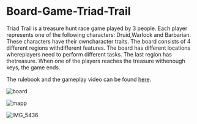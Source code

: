 # Board-Game-Triad-Trail


Triad Trail is a treasure hunt race game played by 3 people. Each player represents one of the following characters: Druid,Warlock and Barbarian. These characters have their owncharacter traits. The board consists of 4 different regions withdifferent features. The board has different locations whereplayers need to perform different tasks. The last region has thetreasure. When one of the players reaches the treasure withenough keys, the game ends.

The rulebook and the gameplay video can be found [here](https://drive.google.com/drive/folders/1w5-nOvSVgMhlkCmrxW-u1ttWfaMvA2uK?usp=drive_link).

![board](https://github.com/mervekacmaz/Board-Game-Trad-Trail/assets/83896575/2b2cdfb9-7dcb-40e9-b330-3e2eb3993279)

![mapp](https://github.com/mervekacmaz/Board-Game-Trad-Trail/assets/83896575/149d652c-4c02-4179-b341-da28adc1c806)

![IMG_5436](https://github.com/mervekacmaz/Board-Game-Trad-Trail/assets/83896575/e4ee0bab-12bb-4d94-a091-352430267baa)
